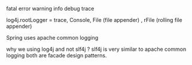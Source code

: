 

fatal
error 
warning 
info 
debug 
trace 

log4j.rootLogger = trace, Console, File (file appender) , rFile (rolling file appender) 

Spring uses apache common logging 

why we using log4j and not slf4j ?
slf4j is very similar to apache common logging both are facade design patterns.
